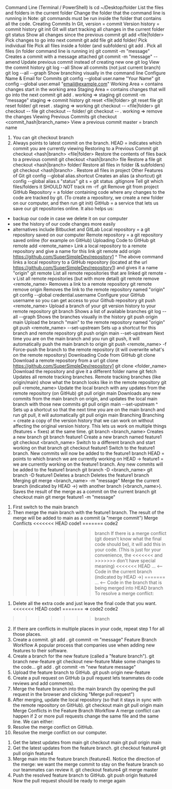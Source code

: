 Command Line (Terminal / PowerShell)
ls
cd ~/Desktop/folder
List the files and folders in the current folder
Change the folder that the command line is
running in
Note: git commands must be run inside the folder that contains all the code.
Creating Commits
In Git, version = commit
Version history = commit history
git init Git will start tracking all changes in the current folder
git status Show all changes since the previous commit
git add <file|folder> Pick changes to go into next commit
git add file
git add folder/
Pick individual file
Pick all files inside a folder (and subfolders)
git add . Pick all files (in folder command line is running in)
git commit -m "message" Creates a commit with a message attached
git commit -m "message" --amend Update previous commit instead of creating new one
git log View the commit history
git log --all Show all commits (not just current branch)
git log --all --graph Show branching visually in the command line
Configure Name & Email for Commits
git config --global user.name "Your Name"
git config --global user.email "email@example.com"
Working Area = contains changes start in the working area
Staging Area = contains changes that will go into the next commit
git add . working => staging
git commit -m "message" staging => commit history
git reset <file|folder>
git reset file
git reset folder/
git reset .
staging => working
git checkout -- <file|folder>
git checkout -- file
git checkout -- folder/
git checkout -- .
working => remove the changes
Viewing Previous Commits
git checkout <commit_hash|branch_name> View a previous commit
master = branch name
1. You can git checkout branch
2. Always points to latest commit
on the branch.
HEAD = indicates which commit
you are currently viewing
Restoring to a Previous Commit
git checkout <hash|branch> <file|folder> Restore the contents of files back to a
previous commit
git checkout <hash|branch> file Restore a file
git checkout <hash|branch> folder/ Restore all files in folder (& subfolders)
git checkout <hash|branch> . Restore all files in project
Other Features of Git
git config --global alias.shortcut <command> Creates an alias (a shortcut)
git config --global alias.s "status" git s = git status
.gitignore Tell git which files/folders it SHOULD NOT track
rm -rf .git Remove git from project
GitHub
Repository = a folder containing code where any changes to the code are tracked by git.
(To create a repository, we create a new folder on our computer, and then run git init)
GitHub = a service that lets us save our git repositories online. It also helps us:
- backup our code in case we delete it on our computer
- see the history of our code changes more easily
- alternatives include Bitbucket and GitLab
Local repository = a git repository saved on our computer
Remote repository = a git repository saved online (for example on GitHub)
Uploading Code to GitHub
git remote add <remote_name> <url> Link a local repository to a remote repository and
give a name for this link
git remote add origin https://github.com/SuperSimpleDev/repository1
^
The above command links a local repository to a GitHub repository (located at the url
https://github.com/SuperSimpleDev/repository1) and gives it a name "origin"
git remote List all remote repositories that are linked
git remote -v List all remote repositories (but with more detail)
git remote remove <remote_name> Removes a link to a remote repository
git remote remove origin Removes the link to the remote repository named
"origin"
git config --global credential.username <username>
Configure your GitHub username so you can get
access to your Github repository
git push <remote_name> <branch> Upload a branch of your git version history to your
remote repository
git branch Shows a list of available branches
git log --all --graph Shows the branches visually in the history
git push origin main Upload the branch "main" to the remote repository
named "origin"
git push <remote_name> <branch> --set-upstream Sets up a shortcut for this
branch and remote repository
git push origin main --set-upstream Next time you are on the main
branch and you run git push, it
will automatically push the
main branch to origin
git push <remote_name> <branch> -f Force-push the branch to the remote repository (it
will overwrite what's on the remote repository)
Downloading Code from GitHub
git clone <url> Download a remote repository from a url
git clone https://github.com/SuperSimpleDev/repository1
git clone <url> <folder_name> Download the repository and give it a different
folder name
git fetch Updates all remote tracking branches. Remote
tracking branches (like origin/main) show what
the branch looks like in the remote repository
git pull <remote_name> <branch> Update the local branch with any updates from
the remote repository (on GitHub)
git pull origin main Downloads any new commits from the main
branch on origin, and updates the local main
branch with those new commits
git pull origin main --set-upstream
^
Sets up a shortcut so that the next time you are on the main branch and run git pull, it will
automatically git pull origin main
Branching
Branching = create a copy of the version history that we can work on without affecting the
original version history. This lets us work on multiple things (features + fixes) at the same time.
git branch <branch_name> Creates a new branch
git branch feature1 Create a new branch named feature1
git checkout <branch_name> Switch to a different branch and start working on
that branch
git checkout feature1 Switch to the feature1 branch. New commits will
now be added to the feature1 branch
HEAD = points to which branch we are currently working on
HEAD -> feature1 = we are currently working on the feature1 branch. Any new commits will
be added to the feature1 branch
git branch -D <branch_name>
git branch -D feature1
Deletes a branch
Deletes the feature1 branch
Merging
git merge <branch_name> -m "message" Merge the current branch (indicated by HEAD ->)
with another branch (<branch_name>). Saves
the result of the merge as a commit on the
current branch
git checkout main
git merge feature1 -m "message"
1. First switch to the main branch
2. Then merge the main branch with the
feature1 branch. The result of the merge will be
added to main as a commit (a "merge commit")
Merge Conflicts
<<<<<<< HEAD
code1
=======
code2
>>>>>>> branch
If there is a merge conflict (git doesn't know
what the final code should be), it will add this in
your code.
(This is just for your convenience, the <<<<<<<
and >>>>>>> don't have special meaning)
<<<<<<< HEAD
... <-- Code in the current branch (indicated by HEAD ->)
=======
... <-- Code in the branch that is being merged into HEAD
>>>>>>> branch
To resolve a merge conflict:
1. Delete all the extra code and just leave the final code that you want.
<<<<<<< HEAD
code1
======= => code2
code2
>>>>>>> branch
2. If there are conflicts in multiple places in your code, repeat step 1 for all those places.
3. Create a commit.
git add .
git commit -m "message"
Feature Branch Workflow
A popular process that companies use when adding new features to their software.
1. Create a branch for the new feature (called a "feature branch").
git branch new-feature
git checkout new-feature
Make some changes to the code...
git add .
git commit -m "new feature message"
2. Upload the feature branch to GitHub.
git push origin new-feature
3. Create a pull request on GitHub (a pull request lets teammates do code reviews and add
comments).
4. Merge the feature branch into the main branch (by opening the pull request in the browser
and clicking "Merge pull request")
5. After merging, update the local repository (so that it stays in sync with the remote repository
on GitHub).
git checkout main
git pull origin main
Merge Conflicts in the Feature Branch Workflow
A merge conflict can happen if 2 or more pull requests change the same file and the same line.
We can either:
1. Resolve the merge conflict on GitHub.
2. Resolve the merge conflict on our computer.
1) Get the latest updates from main
git checkout main
git pull origin main
2) Get the latest updates from the feature branch.
git checkout feature4
git pull origin feature4
3) Merge main into the feature branch (feature4). Notice the direction of the merge: we want
the merge commit to stay on the feature branch so our teammates can review it.
git checkout feature4
git merge master
4) Push the resolved feature branch to GitHub.
git push origin feature4
Now the pull request should be ready to merge again
